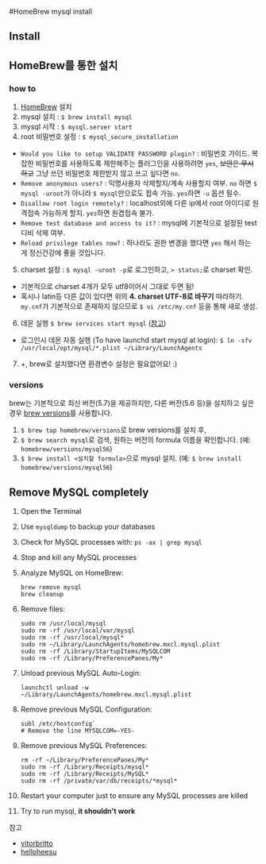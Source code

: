 #HomeBrew mysql install


## Install

## HomeBrew를 통한 설치

### how to
1. [HomeBrew](http://brew.sh/) 설치
2. mysql 설치 : `$ brew install mysql`
3. mysql 시작 : `$ mysql.server start`
4. root 비밀번호 설정 : `$ mysql_secure_installation`
  * `Would you like to setup VALIDATE PASSWORD plugin?` : 비밀번호 가이드. 복잡한 비밀번호를 사용하도록 제한해주는 플러그인을 사용하려면 `yes`, ~~보안은 무시하고~~ 그냥 쓰던 비밀번호 제한받지 않고 쓰고 싶다면 `no`.
  * `Remove anonymous users?` : 익명사용자 삭제할지/계속 사용할지 여부. `no` 하면 `$ mysql -uroot`가 아니라 `$ mysql`만으로도 접속 가능. `yes`하면 `-u` 옵션 필수.
  * `Disallow root login remotely?` : localhost외에 다른 ip에서 root 아이디로 원격접속 가능하게 할지. `yes`하면 원겹접속 불가.
  * `Remove test database and access to it?` : mysql에 기본적으로 설정된 test 디비 삭제 여부.
  * `Reload privilege tables now?` : 하나라도 권한 변경을 했다면 `yes` 해서 하는 게 정신건강에 좋을 것입니다.
5. charset 설정 : `$ mysql -uroot -p`로 로그인하고, `> status;`로 charset 확인.
  * 기본적으로 charset 4개가 모두 utf8이어서 그대로 두면 됨!
  * 혹시나 latin등 다른 값이 있다면 위의 **4. charset UTF-8로 바꾸기** 따라하기. `my.cnf`가 기본적으로 존재하지 않으므로 `$ vi /etc/my.cnf` 등을 통해 새로 생성.
6. 데몬 실행 `$ brew services start mysql` ([참고](https://robots.thoughtbot.com/starting-and-stopping-background-services-with-homebrew))
  * 로그인시 데몬 자동 실행 (To have launchd start mysql at login): `$ ln -sfv /usr/local/opt/mysql/*.plist ~/Library/LaunchAgents`
7. +, brew로 설치했다면 환경변수 설정은 필요없어요! :)

### versions
brew는 기본적으로 최신 버전(5.7)을 제공하지만, 다른 버전(5.6 등)을 설치하고 싶은 경우 [brew versions](https://github.com/Homebrew/homebrew-versions)를 사용합니다.

1. `$ brew tap homebrew/versions`로 brew versions를 설치 후,
2. `$ brew search mysql`로 검색, 원하는 버전의 formula 이름을 확인합니다. (예: `homebrew/versions/mysql56`)
3. `$ brew install <설치할 formula>`으로 mysql 설치. (예: `$ brew install homebrew/versions/mysql56`)







## Remove MySQL completely

1. Open the Terminal
2. Use `mysqldump` to backup your databases
3. Check for MySQL processes with: `ps -ax | grep mysql`
4. Stop and kill any MySQL processes
5. Analyze MySQL on HomeBrew:

    ```
    brew remove mysql
    brew cleanup
    ```

6. Remove files:

    ```
    sudo rm /usr/local/mysql
    sudo rm -rf /usr/local/var/mysql
    sudo rm -rf /usr/local/mysql*
    sudo rm ~/Library/LaunchAgents/homebrew.mxcl.mysql.plist
    sudo rm -rf /Library/StartupItems/MySQLCOM
    sudo rm -rf /Library/PreferencePanes/My*
    ```

7. Unload previous MySQL Auto-Login:

    ```
    launchctl unload -w ~/Library/LaunchAgents/homebrew.mxcl.mysql.plist
    ```

8. Remove previous MySQL Configuration:

    ```
    subl /etc/hostconfig`
    # Remove the line MYSQLCOM=-YES-
    ```

9. Remove previous MySQL Preferences:

    ```
    rm -rf ~/Library/PreferencePanes/My*
    sudo rm -rf /Library/Receipts/mysql*
    sudo rm -rf /Library/Receipts/MySQL*
    sudo rm -rf /private/var/db/receipts/*mysql*
    ```

10. Restart your computer just to ensure any MySQL processes are killed
11. Try to run mysql, **it shouldn't work**

참고
* [vitorbritto](https://gist.github.com/vitorbritto/0555879fe4414d18569d)
* [helloheesu](https://github.com/helloheesu/SecretlyGreatly/wiki/%EB%A7%A5%EC%97%90%EC%84%9C-mysql-%EC%84%A4%EC%B9%98-%ED%9B%84-%ED%99%98%EA%B2%BD%EC%84%A4%EC%A0%95%ED%95%98%EA%B8%B0/_edit)
